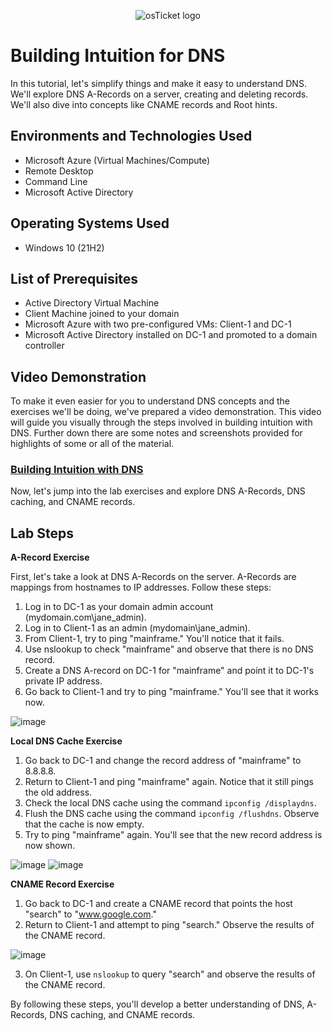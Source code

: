 <p align="center">
<img src="https://i.imgur.com/CtGfsq8.png" alt="osTicket logo"/>
</p>

# Building Intuition for DNS
In this tutorial, let's simplify things and make it easy to understand DNS. We'll explore DNS A-Records on a server, creating and deleting records. We'll also dive into concepts like CNAME records and Root hints.

## Environments and Technologies Used

- Microsoft Azure (Virtual Machines/Compute)
- Remote Desktop
- Command Line
- Microsoft Active Directory

## Operating Systems Used

- Windows 10 (21H2)

## List of Prerequisites

- Active Directory Virtual Machine
- Client Machine joined to your domain
- Microsoft Azure with two pre-configured VMs: Client-1 and DC-1
- Microsoft Active Directory installed on DC-1 and promoted to a domain controller

## Video Demonstration
To make it even easier for you to understand DNS concepts and the exercises we'll be doing, we've prepared a video demonstration. This video will guide you visually through the steps involved in building intuition with DNS.  Further down there are some notes and screenshots provided for highlights of some or all of the material.

### [Building Intuition with DNS](https://drive.google.com/file/d/1hh8iskP98lgcyR_fRVLUTXlAIvu7UoWn/view?usp=drive_link)

Now, let's jump into the lab exercises and explore DNS A-Records, DNS caching, and CNAME records.

## Lab Steps

**A-Record Exercise**

First, let's take a look at DNS A-Records on the server. A-Records are mappings from hostnames to IP addresses. Follow these steps:

1. Log in to DC-1 as your domain admin account (mydomain.com\jane_admin).
2. Log in to Client-1 as an admin (mydomain\jane_admin).
3. From Client-1, try to ping "mainframe." You'll notice that it fails.
4. Use nslookup to check "mainframe" and observe that there is no DNS record.
5. Create a DNS A-record on DC-1 for "mainframe" and point it to DC-1's private IP address.
6. Go back to Client-1 and try to ping "mainframe." You'll see that it works now.

![image](https://github.com/JasonDelahoussaye/BuildingIntuitionWithDNS/assets/106440235/75f4bdec-4518-4e0e-9480-1ce355c3958f)


**Local DNS Cache Exercise**

1. Go back to DC-1 and change the record address of "mainframe" to 8.8.8.8.
2. Return to Client-1 and ping "mainframe" again. Notice that it still pings the old address.
3. Check the local DNS cache using the command `ipconfig /displaydns`.
4. Flush the DNS cache using the command `ipconfig /flushdns`. Observe that the cache is now empty.
5. Try to ping "mainframe" again. You'll see that the new record address is now shown.

![image](https://github.com/JasonDelahoussaye/BuildingIntuitionWithDNS/assets/106440235/c1c1002f-3aac-4dfc-b518-ce9da96b578a)
![image](https://github.com/JasonDelahoussaye/BuildingIntuitionWithDNS/assets/106440235/f90770ef-8fec-45d1-b492-c51c159fad16)


**CNAME Record Exercise**

1. Go back to DC-1 and create a CNAME record that points the host "search" to "www.google.com."
2. Return to Client-1 and attempt to ping "search." Observe the results of the CNAME record.

![image](https://github.com/JasonDelahoussaye/BuildingIntuitionWithDNS/assets/106440235/2532e52e-84d7-4d3a-b9c1-3968ff5f96c9)


3. On Client-1, use `nslookup` to query "search" and observe the results of the CNAME record.

By following these steps, you'll develop a better understanding of DNS, A-Records, DNS caching, and CNAME records.
